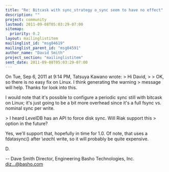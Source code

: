 ```yaml
---
title: "Re: Bitcask with sync_strategy o_sync seem to have no effect"
description: ""
project: community
lastmod: 2011-09-08T05:03:29-07:00
sitemap:
  priority: 0.2
layout: mailinglistitem
mailinglist_id: "msg04619"
mailinglist_parent_id: "msg04591"
author_name: "David Smith"
project_section: "mailinglistitem"
sent_date: 2011-09-08T05:03:29-07:00
---
```



On Tue, Sep 6, 2011 at 9:14 PM, Tatsuya Kawano  wrote:
&gt; Hi David,
&gt;
&gt; OK, so there is no easy fix on Linux. I think generating the warning
&gt; message will help. Thanks for look into this.

I would note that it's possible to configure a periodic sync still
with bitcask on Linux; it's just going to be a bit more overhead since
it's a full fsync vs. nominal sync per write.

&gt; I heard LevelDB has an API to force disk sync. Will Riak support this
&gt; option in the future?

Yes, we'll support that, hopefully in time for 1.0. Of note, that uses
a fdatasync() after \\_each\\_ write, so it will probably be quite
expensive.

D.

-- 
Dave Smith
Director, Engineering
Basho Technologies, Inc.
diz...@basho.com

